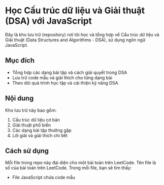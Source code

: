 # Học Cấu trúc dữ liệu và Giải thuật (DSA) với JavaScript

Đây là kho lưu trữ (repository) nơi tôi học và tổng hợp về Cấu trúc dữ liệu và Giải thuật (Data Structures and Algorithms - DSA), sử dụng ngôn ngữ JavaScript.

## Mục đích

- Tổng hợp các dạng bài tập và cách giải quyết trong DSA
- Lưu trữ code mẫu và giải thích cho từng dạng bài
- Theo dõi quá trình học tập và cải thiện kỹ năng DSA

## Nội dung

Kho lưu trữ này bao gồm:

1. Cấu trúc dữ liệu cơ bản
2. Giải thuật phổ biến
3. Các dạng bài tập thường gặp
4. Lời giải và giải thích chi tiết

## Cách sử dụng

Mỗi file trong repo này đại diện cho một bài toán trên LeetCode. Tên file là số của bài toán trên LeetCode. Trong mỗi file, bạn sẽ tìm thấy:

- File JavaScript chứa code mẫu